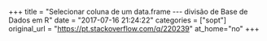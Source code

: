+++
title = "Selecionar coluna de um data.frame --- divisão de Base de Dados em R"
date = "2017-07-16 21:24:22"
categories = ["sopt"]
original_url = "https://pt.stackoverflow.com/q/220239"
at_home="no"
+++

